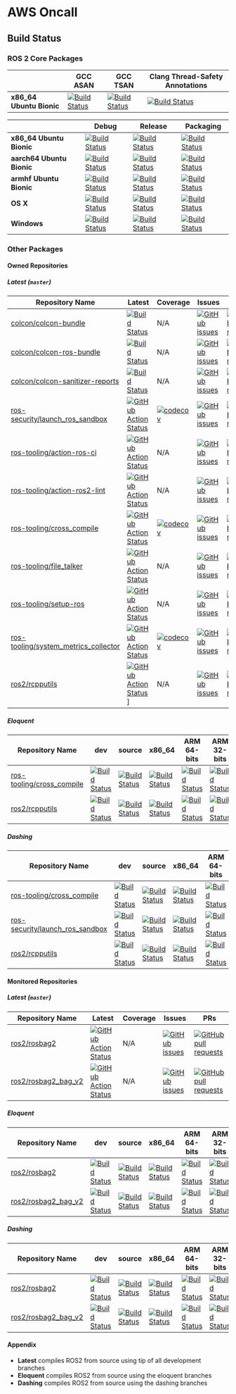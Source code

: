 # AWS Oncall

## Build Status

### ROS 2 Core Packages

|                          | GCC ASAN                                                        | GCC TSAN                                                        | Clang Thread-Safety Annotations                                   |
|--------------------------|-----------------------------------------------------------------|-----------------------------------------------------------------|-------------------------------------------------------------------|
| **x86_64 Ubuntu Bionic** | [![Build Status][nightly-linux-asan-badge]][nightly-linux-asan] | [![Build Status][nightly-linux-tsan-badge]][nightly-linux-tsan] | [![Build Status][nightly-linux-clang-badge]][nightly-linux-clang] |

|                           | Debug                                                                             | Release                                                                               | Packaging                                                                                         |
|---------------------------|-----------------------------------------------------------------------------------|---------------------------------------------------------------------------------------|---------------------------------------------------------------------------------------------------|
| **x86_64 Ubuntu Bionic**  | [![Build Status][nightly-linux-debug-badge]][nightly-linux-debug]                 | [![Build Status][nightly-linux-release-badge]][nightly-linux-release]                 | [![Build Status][nightly-linux-packaging-badge]][nightly-linux-packaging]                         |
| **aarch64 Ubuntu Bionic** | [![Build Status][nightly-linux-aarch64-debug-badge]][nightly-linux-aarch64-debug] | [![Build Status][nightly-linux-aarch64-release-badge]][nightly-linux-aarch64-release] | [![Build Status][nightly-linux-aarch64-packaging-badge]][nightly-linux-aarch64-packaging]         |
| **armhf Ubuntu Bionic**   | [![Build Status][nightly-linux-armhf-debug-badge]][nightly-linux-armhf-debug]     | [![Build Status][nightly-linux-armhf-release-badge]][nightly-linux-armhf-release]     | [![Build Status][nightly-linux-armhf-packaging-badge]][nightly-linux-armhf-packaging]             |
| **OS X**                  | [![Build Status][nightly-osx-debug-badge]][nightly-osx-debug]                     | [![Build Status][nightly-osx-release-badge]][nightly-osx-release]                     | [![Build Status][nightly-osx-packaging-badge]][nightly-osx-packaging]                             |
| **Windows**               | [![Build Status][nightly-win-debug-badge]][nightly-win-debug]                     | [![Build Status][nightly-win-release-badge]][nightly-win-release]                     | [![Build Status][nightly-win-packaging-badge]][nightly-win-packaging]                             |

### Other Packages

#### Owned Repositories

##### Latest (`master`)

| Repository Name                        | Latest                                                                         | Coverage                                                                   | Issues                                                                           | PRs                                                                                                  |
|----------------------------------------|--------------------------------------------------------------------------------|----------------------------------------------------------------------------|----------------------------------------------------------------------------------|------------------------------------------------------------------------------------------------------|
| [colcon/colcon-bundle]                 | [![Build Status][colcon-bundle-travis-badge]][colcon-bundle-travis]            | N/A                                                                        | [![GitHub issues][colcon-bundle-issues-badge]][colcon-bundle-issues]                        | [![GitHub pull requests][colcon-bundle-pr-badge]][colcon-bundle-pr]                       |
| [colcon/colcon-ros-bundle]             | [![Build Status][colcon-ros-bundle-travis-badge]][colcon-ros-bundle-travis]    | N/A                                                                        | [![GitHub issues][colcon-ros-bundle-issues-badge]][colcon-ros-bundle-issues]                | [![GitHub pull requests][colcon-ros-bundle-pr-badge]][colcon-ros-bundle-pr]               |
| [colcon/colcon-sanitizer-reports] | [![Build Status][colcon-sanitizer-reports-azure-badge]][colcon-sanitizer-reports-azure] | N/A | [![GitHub issues][colcon-sanitizer-reports-issues-badge]][colcon-sanitizer-reports-issues] | [![GitHub pull requests][colcon-sanitizer-reports-pr-badge]][colcon-sanitizer-reports-pr] |
| [ros-security/launch_ros_sandbox]      | [![GitHub Action Status][launch-ros-sandbox-badge]][launch-ros-sandbox-action] | [![codecov][launch-ros-sandbox-codecov-badge]][launch-ros-sandbox-codecov] | [![GitHub issues][launch-ros-sandbox-issues-badge]][launch-ros-sandbox-issues]              | [![GitHub pull requests][launch-ros-sandbox-pr-badge]][launch-ros-sandbox-pr]             |
| [ros-tooling/action-ros-ci]           | [![GitHub Action Status][action-ros-ci-badge]][action-ros-ci-action]         | N/A                                                                        | [![GitHub issues][action-ros-ci-issues-badge]][action-ros-ci-issues]                      | [![GitHub pull requests][action-ros-ci-pr-badge]][action-ros-ci-pr]                     |
| [ros-tooling/action-ros2-lint]         | [![GitHub Action Status][action-ros2-lint-badge]][action-ros2-lint-action]     | N/A                                                                        | [![GitHub issues][action-ros2-lint-issues-badge]][action-ros2-lint-issues]                  | [![GitHub pull requests][action-ros2-lint-pr-badge]][action-ros2-lint-pr]                 |
| [ros-tooling/cross_compile]            | [![GitHub Action Status][cross-compile-badge]][cross-compile-action]           | [![codecov][cross-compile-codecov-badge]][cross-compile-codecov]           | [![GitHub issues][cross-compile-issues-badge]][cross-compile-issues]                        | [![GitHub pull requests][cross-compile-pr-badge]][cross-compile-pr]                       |
| [ros-tooling/file_talker]              | [![GitHub Action Status][file-talker-badge]][file-talker-action]               | N/A                                                                        | [![GitHub issues][file-talker-issues-badge]][file-talker-issues]                            | [![GitHub pull requests][file-talker-pr-badge]][file-talker-pr]                           |
| [ros-tooling/setup-ros]                | [![GitHub Action Status][setup-ros-badge]][setup-ros-action]                   | N/A                                                                        | [![GitHub issues][setup-ros-issues-badge]][setup-ros-issues]                                | [![GitHub pull requests][setup-ros-pr-badge]][setup-ros-pr]                               |
| [ros-tooling/system_metrics_collector] | [![GitHub Action Status][system-metrics-badge]][system-metrics-action]         | [![codecov][system-metrics-codecov-badge]][system-metrics-codecov]         | [![GitHub issues][system-metrics-collector-issues-badge]][system-metrics-collector-issues]  | [![GitHub pull requests][system-metrics-collector-pr-badge]][system-metrics-collector-pr] |
| [ros2/rcpputils]                       | [![GitHub Action Status][rcpputils-badge]][rcpputils-action]]                  | N/A                                                                        | [![GitHub issues][rcpputils-issues-badge]][rcpputils-issues]                                | [![GitHub pull requests][rcpputils-pr-badge]][rcpputils-pr]                               |

##### Eloquent

| Repository Name                        | dev                                                                                                                                                                                                 | source                                                                                                                                                                                                              | x86_64                                                                                                                                                                                                                                  | ARM 64-bits                                                                                                                                                                                                                                                 | ARM 32-bits                                                                                                                                                                                                                                                 |
|----------------------------------------|-----------------------------------------------------------------------------------------------------------------------------------------------------------------------------------------------------|---------------------------------------------------------------------------------------------------------------------------------------------------------------------------------------------------------------------|-----------------------------------------------------------------------------------------------------------------------------------------------------------------------------------------------------------------------------------------|-------------------------------------------------------------------------------------------------------------------------------------------------------------------------------------------------------------------------------------------------------------|-------------------------------------------------------------------------------------------------------------------------------------------------------------------------------------------------------------------------------------------------------------|
| [ros-tooling/cross_compile]            | [![Build Status][cross-compile-eloquent-dev-badge]][cross-compile-eloquent-dev]           | [![Build Status][cross-compile-eloquent-src-badge]][cross-compile-eloquent-src]                 | [![Build Status][cross-compile-eloquent-x86-badge]][cross-compile-eloquent-x86]           | [![Build Status][cross-compile-eloquent-arm64-badge]][cross-compile-eloquent-arm64]           | [![Build Status][cross-compile-eloquent-armhf-badge]][cross-compile-eloquent-armhf-badge] |
| [ros2/rcpputils]                       | [![Build Status][rcpputils-eloquent-dev-badge]][rcpputils-eloquent-dev]                   | [![Build Status][rcpputils-eloquent-src-badge]][rcpputils-eloquent-src]                         | [![Build Status][rcpputils-eloquent-x86-badge]][rcpputils-eloquent-x86]                   | [![Build Status][rcpputils-eloquent-arm64-badge]][rcpputils-eloquent-arm64]                   | [![Build Status][rcpputils-eloquent-armhf-badge]][rcpputils-eloquent-armhf]               |

##### Dashing

| Repository Name                        | dev                                                                                     | source                                                                                        | x86_64                                                                                  | ARM 64-bits                                                                                 | ARM 32-bits                                                                             |
|----------------------------------------|-----------------------------------------------------------------------------------------|-----------------------------------------------------------------------------------------------|-----------------------------------------------------------------------------------------|---------------------------------------------------------------------------------------------|-----------------------------------------------------------------------------------------|
| [ros-tooling/cross_compile]            | [![Build Status][cross-compile-dashing-dev-badge]][cross-compile-dashing-dev]           | [![Build Status][cross-compile-dashing-src-badge]][cross-compile-dashing-src]                 | [![Build Status][cross-compile-dashing-x86-badge]][cross-compile-dashing-x86]           | [![Build Status][cross-compile-dashing-arm64-badge]][cross-compile-dashing-arm64]           | [![Build Status][cross-compile-dashing-armhf-badge]][cross-compile-dashing-armhf-badge] |
| [ros-security/launch_ros_sandbox]       | [![Build Status][launch-ros-sandbox-dashing-dev-badge]][launch-ros-sandbox-dashing-dev] | [![Build Status][launch-ros-sandbox-dashing-src-badge]][launch-ros-sandbox-dashing-src] | [![Build Status][launch-ros-sandbox-dashing-x86-badge]][launch-ros-sandbox-dashing-x86] | [![Build Status][launch-ros-sandbox-dashing-arm64-badge]][launch-ros-sandbox-dashing-arm64] | [![Build Status][launch-ros-sandbox-dashing-armhf-badge]][launch-ros-sandbox-dashing-armhf]   |
| [ros2/rcpputils]                       | [![Build Status][rcpputils-dashing-dev-badge]][rcpputils-dashing-dev]                   | [![Build Status][rcpputils-dashing-src-badge]][rcpputils-dashing-src]                         | [![Build Status][rcpputils-dashing-x86-badge]][rcpputils-dashing-x86]                   | [![Build Status][rcpputils-dashing-arm64-badge]][rcpputils-dashing-arm64]                   | [![Build Status][rcpputils-dashing-armhf-badge]][rcpputils-dashing-armhf]               |

#### Monitored Repositories

##### Latest (`master`)

| Repository Name       | Latest | Coverage | Issues                                                                                                                      | PRs                                                                                                                                  |
|-----------------------|--------|----------|-----------------------------------------------------------------------------------------------------------------------------|--------------------------------------------------------------------------------------------------------------------------------------|
| [ros2/rosbag2]        | [![GitHub Action Status][rosbag2-badge]][rosbag2-action]    | N/A      | [![GitHub issues][rosbag2-issues-badge]][rosbag2-issues]               | [![GitHub pull requests][rosbag2-pr-badge]][rosbag2-pr]               |
| [ros2/rosbag2_bag_v2] | [![GitHub Action Status][rosbag2-bagv2-badge]][rosbag2-bagv2-action]    | N/A      | [![GitHub issues][rosbag2-bagv2-issues-badge]][rosbag2-bagv2-issues] | [![GitHub pull requests][rosbag2-bagv2-pr-badge]][rosbag2-bagv2-pr] |

##### Eloquent

| Repository Name       | dev                                                                                                                                                                                         | source                                                                                                                                                                                                                      | x86_64                                                                                                                                                                                                                                          | ARM 64-bits                                                                                                                                                                                                                                                         | ARM 32-bits                                                                                                                                                                                                                                                         |
|-----------------------|---------------------------------------------------------------------------------------------------------------------------------------------------------------------------------------------|-----------------------------------------------------------------------------------------------------------------------------------------------------------------------------------------------------------------------------|-------------------------------------------------------------------------------------------------------------------------------------------------------------------------------------------------------------------------------------------------|---------------------------------------------------------------------------------------------------------------------------------------------------------------------------------------------------------------------------------------------------------------------|---------------------------------------------------------------------------------------------------------------------------------------------------------------------------------------------------------------------------------------------------------------------|
| [ros2/rosbag2]        | [![Build Status][rosbag2-eloquent-dev-badge]][rosbag2-eloquent-dev]              | [![Build Status][rosbag2-eloquent-src-badge]][rosbag2-eloquent-src]                              | [![Build Status][rosbag2-eloquent-x86-badge]][rosbag2-eloquent-x86]                              | [![Build Status][rosbag2-eloquent-arm64-badge]][rosbag2-eloquent-arm64]                               | [![Build Status][rosbag2-eloquent-armhf-badge]][rosbag2-eloquent-armhf]                              |
| [ros2/rosbag2_bag_v2] | [![Build Status][rosbag2-bagv2-eloquent-dev-badge]][rosbag2-bagv2-eloquent-dev] | [![Build Status][rosbag2-bagv2-eloquent-src-badge]][rosbag2-bagv2-eloquent-src] | [![Build Status][rosbag2-bagv2-eloquent-x86-badge]][rosbag2-bagv2-eloquent-x86] | [![Build Status][rosbag2-bagv2-eloquent-arm64-badge]][rosbag2-bagv2-eloquent-arm64] | [![Build Status][rosbag2-bagv2-eloquent-armhf-badge]][rosbag2-bagv2-eloquent-armhf] |

##### Dashing

| Repository Name | dev                                                                                                                                                                           | source                                                                                                                                                                                        | x86_64                                                                                                                                                                                                            | ARM 64-bits                                                                                                                                                                                                                           | ARM 32-bits                                                                                                                                                                                                                           |
|-----------------|-------------------------------------------------------------------------------------------------------------------------------------------------------------------------------|-----------------------------------------------------------------------------------------------------------------------------------------------------------------------------------------------|-------------------------------------------------------------------------------------------------------------------------------------------------------------------------------------------------------------------|---------------------------------------------------------------------------------------------------------------------------------------------------------------------------------------------------------------------------------------|---------------------------------------------------------------------------------------------------------------------------------------------------------------------------------------------------------------------------------------|
| [ros2/rosbag2]        | [![Build Status][rosbag2-dashing-dev-badge]][rosbag2-dashing-dev]              | [![Build Status][rosbag2-dashing-src-badge]][rosbag2-dashing-src]                              | [![Build Status][rosbag2-dashing-x86-badge]][rosbag2-dashing-x86]                              | [![Build Status][rosbag2-dashing-arm64-badge]][rosbag2-dashing-arm64]                               | [![Build Status][rosbag2-dashing-armhf-badge]][rosbag2-dashing-armhf]                              |
| [ros2/rosbag2_bag_v2] | [![Build Status][rosbag2-bagv2-dashing-dev-badge]][rosbag2-bagv2-dashing-dev] | [![Build Status][rosbag2-bagv2-dashing-src-badge]][rosbag2-bagv2-dashing-src] | [![Build Status][rosbag2-bagv2-dashing-x86-badge]][rosbag2-bagv2-dashing-x86] | [![Build Status][rosbag2-bagv2-dashing-arm64-badge]][rosbag2-bagv2-dashing-arm64] | [![Build Status][rosbag2-bagv2-dashing-armhf-badge]][rosbag2-bagv2-dashing-armhf] |

#### Appendix

* **Latest** compiles ROS2 from source using tip of all development branches
* **Eloquent** compiles ROS2 from source using the eloquent branches
* **Dashing** compiles ROS2 from source using the dashing branches

[colcon/colcon-bundle]: https://github.com/colcon/colcon-bundle
[colcon/colcon-ros-bundle]: https://github.com/colcon/colcon-ros-bundle
[colcon/colcon-sanitizer-reports]: https://github.com/colcon/colcon-sanitizer-reports
[ros-security/launch_ros_sandbox]: https://github.com/ros-security/launch_ros_sandbox
[ros-tooling/action-ros-ci]: https://github.com/ros-tooling/action-ros-ci
[ros-tooling/action-ros2-lint]: https://github.com/ros-tooling/action-ros2-lint
[ros-tooling/cross_compile]: https://github.com/ros-tooling/cross_compile
[ros-tooling/file_talker]: https://github.com/ros-tooling/file_talker
[ros-tooling/setup-ros]: https://github.com/ros-tooling/setup-ros
[ros-tooling/system_metrics_collector]: https://github.com/ros-tooling/system_metrics_collector
[ros2/rcpputils]: https://github.com/ros2/rcpputils
[ros2/rosbag2]: https://github.com/ros2/rosbag2
[ros2/rosbag2_bag_v2]: https://github.com/ros2/rosbag2_bag_v2

[nightly-linux-asan]: https://ci.ros2.org/view/nightly/job/nightly_linux_address_sanitizer
[nightly-linux-asan-badge]: https://ci.ros2.org/view/nightly/job/nightly_linux_address_sanitizer/badge/icon
[nightly-linux-tsan]: https://ci.ros2.org/view/nightly/job/nightly_linux_thread_sanitizer
[nightly-linux-tsan-badge]: https://ci.ros2.org/view/nightly/job/nightly_linux_thread_sanitizer/badge/icon
[nightly-linux-clang]: https://ci.ros2.org/view/nightly/job/nightly_linux_clang_libcxx/badge/icon
[nightly-linux-clang-badge]: https://ci.ros2.org/view/nightly/job/nightly_linux_clang_libcxx/badge/icon

[nightly-linux-debug]: https://ci.ros2.org/view/nightly/job/nightly_linux_debug
[nightly-linux-debug-badge]: https://ci.ros2.org/view/nightly/job/nightly_linux_debug/badge/icon
[nightly-linux-release]: https://ci.ros2.org/view/nightly/job/nightly_linux_release
[nightly-linux-release-badge]: https://ci.ros2.org/view/nightly/job/nightly_linux_release/badge/icon
[nightly-linux-packaging]: https://ci.ros2.org/view/packaging/job/packaging_linux
[nightly-linux-packaging-badge]: https://ci.ros2.org/view/packaging/job/packaging_linux/badge/icon

[nightly-linux-aarch64-debug]: https://ci.ros2.org/view/nightly/job/nightly_linux-aarch64_debug
[nightly-linux-aarch64-debug-badge]: https://ci.ros2.org/view/nightly/job/nightly_linux-aarch64_debug/badge/icon
[nightly-linux-aarch64-release]: https://ci.ros2.org/view/nightly/job/nightly_linux-aarch64_release
[nightly-linux-aarch64-release-badge]: https://ci.ros2.org/view/nightly/job/nightly_linux-aarch64_release/badge/icon
[nightly-linux-aarch64-packaging]: https://ci.ros2.org/view/packaging/job/packaging_linux-aarch64
[nightly-linux-aarch64-packaging-badge]: https://ci.ros2.org/view/packaging/job/packaging_linux-aarch64/badge/icon

[nightly-linux-armhf-debug]: https://ci.ros2.org/view/nightly/job/nightly_linux-armhf_debug
[nightly-linux-armhf-debug-badge]: https://ci.ros2.org/view/nightly/job/nightly_linux-armhf_debug/badge/icon
[nightly-linux-armhf-release]: https://ci.ros2.org/view/nightly/job/nightly_linux-armhf_release
[nightly-linux-armhf-release-badge]: https://ci.ros2.org/view/nightly/job/nightly_linux-armhf_release/badge/icon
[nightly-linux-armhf-packaging]: https://ci.ros2.org/view/packaging/job/packaging_linux-armhf
[nightly-linux-armhf-packaging-badge]: https://ci.ros2.org/view/packaging/job/packaging_linux-armhf/badge/icon

[nightly-osx-debug]: https://ci.ros2.org/view/nightly/job/nightly_osx_debug
[nightly-osx-debug-badge]: https://ci.ros2.org/view/nightly/job/nightly_osx_debug/badge/icon
[nightly-osx-release]: https://ci.ros2.org/view/nightly/job/nightly_osx_release
[nightly-osx-release-badge]: https://ci.ros2.org/view/nightly/job/nightly_osx_release/badge/icon
[nightly-osx-packaging]: https://ci.ros2.org/view/packaging/job/packaging_osx
[nightly-osx-packaging-badge]: https://ci.ros2.org/view/packaging/job/packaging_osx/badge/icon

[nightly-win-debug]: https://ci.ros2.org/view/nightly/job/nightly_win_deb
[nightly-win-debug-badge]: https://ci.ros2.org/view/nightly/job/nightly_win_deb/badge/icon
[nightly-win-release]: https://ci.ros2.org/view/nightly/job/nightly_win_rel
[nightly-win-release-badge]: https://ci.ros2.org/view/nightly/job/nightly_win_rel/badge/icon
[nightly-win-packaging]: https://ci.ros2.org/view/packaging/job/packaging_windows
[nightly-win-packaging-badge]: https://ci.ros2.org/view/packaging/job/packaging_windows/badge/icon

[action-ros-ci-action]: https://github.com/ros-tooling/action-ros-ci/actions
[action-ros-ci-badge]: https://github.com/ros-tooling/action-ros-ci/workflows/Test%20action-ros2-ci/badge.svg
[action-ros-ci-issues]: https://github.com/ros-tooling/action-ros-ci/issues
[action-ros-ci-issues-badge]: https://img.shields.io/github/issues/ros-tooling/action-ros-ci
[action-ros-ci-pr]: https://github.com/ros-tooling/action-ros-ci/pulls
[action-ros-ci-pr-badge]: https://img.shields.io/github/issues-pr/ros-tooling/action-ros-ci

[action-ros2-lint-action]: https://github.com/ros-tooling/action-ros2-lint/actions
[action-ros2-lint-badge]: https://github.com/ros-tooling/action-ros2-lint/workflows/Test%20action-ros2-lint/badge.svg
[action-ros2-lint-issues]: https://github.com/ros-tooling/action-ros2-lint/issues
[action-ros2-lint-issues-badge]: https://img.shields.io/github/issues/ros-tooling/action-ros2-lint
[action-ros2-lint-pr]: https://github.com/ros-tooling/action-ros2-lint/pulls
[action-ros2-lint-pr-badge]: https://img.shields.io/github/issues-pr/ros-tooling/action-ros2-lint

[colcon-bundle-travis]: https://travis-ci.org/colcon/colcon-bundle
[colcon-bundle-travis-badge]: https://travis-ci.org/colcon/colcon-bundle.svg?branch=master
[colcon-bundle-issues]: https://github.com/colcon/colcon-bundle/issues
[colcon-bundle-issues-badge]: https://img.shields.io/github/issues/colcon/colcon-bundle
[colcon-bundle-pr]: https://github.com/colcon/colcon-bundle/pulls
[colcon-bundle-pr-badge]: https://img.shields.io/github/issues-pr/colcon/colcon-bundle

[cross-compile-action]: https://github.com/ros-tooling/cross_compile/actions
[cross-compile-badge]: https://github.com/ros-tooling/cross_compile/workflows/Test%20cross_compile/badge.svg
[cross-compile-issues]: https://github.com/ros-tooling/cross_compile/issues
[cross-compile-issues-badge]: https://img.shields.io/github/issues/ros-tooling/cross_compile
[cross-compile-pr]: https://github.com/ros-tooling/cross_compile/pulls
[cross-compile-pr-badge]: https://img.shields.io/github/issues-pr/ros-tooling/cross_compile
[cross-compile-codecov]: https://codecov.io/gh/ros-tooling/cross_compile
[cross-compile-codecov-badge]: https://codecov.io/gh/ros-tooling/cross_compile/branch/master/graph/badge.svg

[colcon-ros-bundle-travis]: https://travis-ci.org/colcon/colcon-ros-bundle
[colcon-ros-bundle-travis-badge]: https://travis-ci.org/colcon/colcon-ros-bundle.svg?branch=master
[colcon-ros-bundle-issues]: https://github.com/colcon/colcon-ros-bundle/issues
[colcon-ros-bundle-issues-badge]: https://img.shields.io/github/issues/colcon/colcon-ros-bundle
[colcon-ros-bundle-pr]: https://github.com/colcon/colcon-ros-bundle/pulls
[colcon-ros-bundle-pr-badge]: https://img.shields.io/github/issues-pr/colcon/colcon-ros-bundle

[colcon-sanitizer-reports-azure]: https://dev.azure.com/osrf/colcon-sanitizer-reports/_build/latest?definitionId=1&branchName=master
[colcon-sanitizer-reports-azure-badge]: https://dev.azure.com/osrf/colcon-sanitizer-reports/_apis/build/status/colcon.colcon-sanitizer-reports?branchName=master
[colcon-sanitizer-reports-issues]: https://github.com/colcon/colcon-sanitizer-reports/issues
[colcon-sanitizer-reports-issues-badge]: https://img.shields.io/github/issues/colcon/colcon-sanitizer-reports
[colcon-sanitizer-reports-pr]: https://github.com/colcon/colcon-sanitizer-reports/pulls
[colcon-sanitizer-reports-pr-badge]: https://img.shields.io/github/issues-pr/colcon/colcon-sanitizer-reports

[file-talker-action]: https://github.com/ros-tooling/file_talker/actions
[file-talker-badge]: https://github.com/ros-tooling/file_talker/workflows/Test%20file_talker/badge.svg
[file-talker-issues]: https://github.com/ros-tooling/file_talker/issues
[file-talker-issues-badge]: https://img.shields.io/github/issues/ros-tooling/file_talker
[file-talker-pr]: https://github.com/ros-tooling/file_talker/pulls
[file-talker-pr-badge]: https://img.shields.io/github/issues-pr/ros-tooling/file_talker

[launch-ros-sandbox-action]: https://github.com/ros-security/launch_ros_sandbox/actions
[launch-ros-sandbox-badge]: https://github.com/ros-security/launch_ros_sandbox/workflows/Test%20launch_ros_sandbox/badge.svg
[launch-ros-sandbox-codecov]: https://codecov.io/gh/ros-security/launch_ros_sandbox
[launch-ros-sandbox-codecov-badge]: https://codecov.io/gh/ros-security/launch_ros_sandbox/branch/master/graph/badge.svg
[launch-ros-sandbox-issues]: https://github.com/ros-security/launch_ros_sandbox/issues
[launch-ros-sandbox-issues-badge]: https://img.shields.io/github/issues/ros-security/launch_ros_sandbox
[launch-ros-sandbox-pr]: https://github.com/ros-security/launch_ros_sandbox/pulls
[launch-ros-sandbox-pr-badge]: https://img.shields.io/github/issues-pr/ros-security/launch_ros_sandbox

[rcpputils-action]: https://github.com/ros2/rcpputils/actions
[rcpputils-badge]: https://github.com/ros2/rcpputils/workflows/Test%20rcpputils/badge.svg
[rcpputils-issues-badge]: https://img.shields.io/github/issues/ros2/rcpputils
[rcpputils-issues]: https://github.com/ros2/rcpputils/issues
[rcpputils-pr-badge]: https://img.shields.io/github/issues-pr/ros2/rcpputils
[rcpputils-pr]: https://github.com/ros2/rcpputils/pulls

[rosbag2-action]: https://github.com/ros2/rosbag2/actions
[rosbag2-badge]: https://github.com/ros2/rosbag2/workflows/Test%20rosbag2/badge.svg
[rosbag2-issues]: https://github.com/ros2/rosbag2/issues
[rosbag2-issues-badge]: https://img.shields.io/github/issues/ros2/rosbag2
[rosbag2-pr]: https://github.com/ros2/rosbag2/pulls
[rosbag2-pr-badge]: https://img.shields.io/github/issues-pr/ros2/rosbag2

[rosbag2-bagv2-action]: https://github.com/ros2/rosbag2_bag_v2/actions
[rosbag2-bagv2-badge]: https://github.com/ros2/rosbag2_bag_v2/workflows/Test%20rosbag2_bag_v2/badge.svg
[rosbag2-bagv2-issues]: https://github.com/ros2/rosbag2_bag_v2/issues
[rosbag2-bagv2-issues-badge]: https://img.shields.io/github/issues/ros2/rosbag2_bag_v2
[rosbag2-bagv2-pr]: https://github.com/ros2/rosbag2_bag_v2/pulls
[rosbag2-bagv2-pr-badge]: https://img.shields.io/github/issues-pr/ros2/rosbag2_bag_v2

[system-metrics-action]: https://github.com/ros-tooling/system_metrics_collector/actions
[system-metrics-badge]: https://github.com/ros-tooling/system_metrics_collector/workflows/Test%20system_metrics_collector/badge.svg
[system-metrics-codecov]: https://codecov.io/gh/ros-tooling/system_metrics_collector
[system-metrics-codecov-badge]: https://codecov.io/gh/ros-tooling/system_metrics_collector/branch/master/graph/badge.svg
[system-metrics-collector-issues]: https://github.com/ros-tooling/system_metrics_collector/issues
[system-metrics-collector-issues-badge]: https://img.shields.io/github/issues/ros-tooling/system_metrics_collector
[system-metrics-collector-pr]: https://github.com/ros-tooling/system_metrics_collector/pulls
[system-metrics-collector-pr-badge]: https://img.shields.io/github/issues-pr/ros-tooling/system_metrics_collector

[setup-ros-action]: https://github.com/ros-tooling/setup-ros/actions
[setup-ros-badge]: https://github.com/ros-tooling/setup-ros/workflows/Test%20setup-ros/badge.svg
[setup-ros-issues]: https://github.com/ros-tooling/setup-ros/issues
[setup-ros-issues-badge]: https://img.shields.io/github/issues/ros-tooling/setup-ros
[setup-ros-pr]: https://github.com/ros-tooling/setup-ros/pulls
[setup-ros-pr-badge]: https://img.shields.io/github/issues-pr/ros-tooling/setup-ros

[cross-compile-dashing-dev-badge]: http://build.ros2.org/view/Ddev/job/Ddev__cross_compile__ubuntu_bionic_amd64/badge/icon
[cross-compile-dashing-src-badge]: http://build.ros2.org/view/Dsrc_uB/job/Dsrc_uB__cross_compile__ubuntu_bionic__source/badge/icon
[cross-compile-dashing-x86-badge]: http://build.ros2.org/view/Dbin_uB64/job/Dbin_uB64__cross_compile__ubuntu_bionic_amd64__binary/badge/icon
[cross-compile-dashing-arm64-badge]: http://build.ros2.org/view/Dbin_ubv8_uBv8/job/Dbin_ubv8_uBv8__cross_compile__ubuntu_bionic_arm64__binary/badge/icon
[cross-compile-dashing-armhf-badge]: http://build.ros2.org/view/Dbin_ubhf_uBhf/job/Dbin_ubhf_uBhf__cross_compile__ubuntu_bionic_armhf__binary/badge/icon

[cross-compile-dashing-dev]: http://build.ros2.org/view/Ddev/job/Ddev__cross_compile__ubuntu_bionic_amd64
[cross-compile-dashing-src]: http://build.ros2.org/view/Dsrc_uB/job/Dsrc_uB__cross_compile__ubuntu_bionic__source
[cross-compile-dashing-x86]: http://build.ros2.org/view/Dbin_uB64/job/Dbin_uB64__cross_compile__ubuntu_bionic_amd64__binary
[cross-compile-dashing-arm64]: http://build.ros2.org/view/Dbin_ubv8_uBv8/job/Dbin_ubv8_uBv8__cross_compile__ubuntu_bionic_arm64__binary
[cross-compile-dashing-armhf]: http://build.ros2.org/view/Dbin_ubhf_uBhf/job/Dbin_ubhf_uBhf__cross_compile__ubuntu_bionic_armhf__binary

[cross-compile-eloquent-dev-badge]: http://build.ros2.org/view/Edev/job/Edev__cross_compile__ubuntu_bionic_amd64/badge/icon
[cross-compile-eloquent-src-badge]: http://build.ros2.org/view/Esrc_uB/job/Esrc_uB__cross_compile__ubuntu_bionic__source/badge/icon
[cross-compile-eloquent-x86-badge]: http://build.ros2.org/view/Ebin_uB64/job/Ebin_uB64__cross_compile__ubuntu_bionic_amd64__binary/badge/icon
[cross-compile-eloquent-arm64-badge]: http://build.ros2.org/view/Ebin_ubv8_uBv8/job/Ebin_ubv8_uBv8__cross_compile__ubuntu_bionic_arm64__binary/badge/icon
[cross-compile-eloquent-armhf-badge]: http://build.ros2.org/view/Ebin_ubhf_uBhf/job/Ebin_ubhf_uBhf__cross_compile__ubuntu_bionic_armhf__binary/badge/icon

[cross-compile-eloquent-dev]: http://build.ros2.org/view/Edev/job/Edev__cross_compile__ubuntu_bionic_amd64
[cross-compile-eloquent-src]: http://build.ros2.org/view/Esrc_uB/job/Esrc_uB__cross_compile__ubuntu_bionic__source
[cross-compile-eloquent-x86]: http://build.ros2.org/view/Ebin_uB64/job/Ebin_uB64__cross_compile__ubuntu_bionic_amd64__binary
[cross-compile-eloquent-arm64]: http://build.ros2.org/view/Ebin_ubv8_uBv8/job/Ebin_ubv8_uBv8__cross_compile__ubuntu_bionic_arm64__binary
[cross-compile-eloquent-armhf]: http://build.ros2.org/view/Ebin_ubhf_uBhf/job/Ebin_ubhf_uBhf__cross_compile__ubuntu_bionic_armhf__binary

[launch-ros-sandbox-dashing-dev]: http://build.ros2.org/view/Ddev/job/Ddev__launch_ros_sandbox__ubuntu_bionic_amd64
[launch-ros-sandbox-dashing-dev-badge]: http://build.ros2.org/view/Ddev/job/Ddev__launch_ros_sandbox__ubuntu_bionic_amd64/badge/icon
[launch-ros-sandbox-dashing-src]: http://build.ros2.org/view/Dsrc_uB/job/Dsrc_uB__launch_ros_sandbox__ubuntu_bionic__source
[launch-ros-sandbox-dashing-src-badge]: http://build.ros2.org/view/Dsrc_uB/job/Dsrc_uB__launch_ros_sandbox__ubuntu_bionic__source/badge/icon
[launch-ros-sandbox-dashing-x86]: http://build.ros2.org/view/Dbin_uB64/job/Dbin_uB64__launch_ros_sandbox__ubuntu_bionic_amd64__binary
[launch-ros-sandbox-dashing-x86-badge]: http://build.ros2.org/view/Dbin_uB64/job/Dbin_uB64__launch_ros_sandbox__ubuntu_bionic_amd64__binary/badge/icon
[launch-ros-sandbox-dashing-arm64]: http://build.ros2.org/view/Dbin_ubv8_uBv8/job/Dbin_ubv8_uBv8__launch_ros_sandbox__ubuntu_bionic_arm64__binary
[launch-ros-sandbox-dashing-arm64-badge]: http://build.ros2.org/view/Dbin_ubv8_uBv8/job/Dbin_ubv8_uBv8__launch_ros_sandbox__ubuntu_bionic_arm64__binary/badge/icon
[launch-ros-sandbox-dashing-armhf]: http://build.ros2.org/view/Dbin_ubhf_uBhf/job/Dbin_ubhf_uBhf__launch_ros_sandbox__ubuntu_bionic_armhf__binary
[launch-ros-sandbox-dashing-armhf-badge]: http://build.ros2.org/view/Dbin_ubhf_uBhf/job/Dbin_ubhf_uBhf__launch_ros_sandbox__ubuntu_bionic_armhf__binary/badge/icon

[rcpputils-dashing-dev]: http://build.ros2.org/view/Ddev/job/Ddev__rcpputils__ubuntu_bionic_amd64
[rcpputils-dashing-dev-badge]: http://build.ros2.org/view/Ddev/job/Ddev__rcpputils__ubuntu_bionic_amd64/badge/icon
[rcpputils-dashing-src]: http://build.ros2.org/view/Dsrc_uB/job/Dsrc_uB__rcpputils__ubuntu_bionic__source
[rcpputils-dashing-src-badge]: http://build.ros2.org/view/Dsrc_uB/job/Dsrc_uB__rcpputils__ubuntu_bionic__source/badge/icon
[rcpputils-dashing-x86]: http://build.ros2.org/view/Dbin_uB64/job/Dbin_uB64__rcpputils__ubuntu_bionic_amd64__binary
[rcpputils-dashing-x86-badge]: http://build.ros2.org/view/Dbin_uB64/job/Dbin_uB64__rcpputils__ubuntu_bionic_amd64__binary/badge/icon
[rcpputils-dashing-arm64]: http://build.ros2.org/view/Dbin_ubv8_uBv8/job/Dbin_ubv8_uBv8__rcpputils__ubuntu_bionic_arm64__binary
[rcpputils-dashing-arm64-badge]: http://build.ros2.org/view/Dbin_ubv8_uBv8/job/Dbin_ubv8_uBv8__rcpputils__ubuntu_bionic_arm64__binary/badge/icon
[rcpputils-dashing-armhf]: http://build.ros2.org/view/Dbin_ubhf_uBhf/job/Dbin_ubhf_uBhf__rcpputils__ubuntu_bionic_armhf__binary
[rcpputils-dashing-armhf-badge]: http://build.ros2.org/view/Dbin_ubhf_uBhf/job/Dbin_ubhf_uBhf__rcpputils__ubuntu_bionic_armhf__binary/badge/icon

[rcpputils-eloquent-dev]: http://build.ros2.org/view/Edev/job/Edev__rcpputils__ubuntu_bionic_amd64
[rcpputils-eloquent-dev-badge]: http://build.ros2.org/view/Edev/job/Edev__rcpputils__ubuntu_bionic_amd64/badge/icon
[rcpputils-eloquent-src]: http://build.ros2.org/view/Esrc_uB/job/Esrc_uB__rcpputils__ubuntu_bionic__source
[rcpputils-eloquent-src-badge]: http://build.ros2.org/view/Esrc_uB/job/Esrc_uB__rcpputils__ubuntu_bionic__source/badge/icon
[rcpputils-eloquent-x86]: http://build.ros2.org/view/Ebin_uB64/job/Ebin_uB64__rcpputils__ubuntu_bionic_amd64__binary
[rcpputils-eloquent-x86-badge]: http://build.ros2.org/view/Ebin_uB64/job/Ebin_uB64__rcpputils__ubuntu_bionic_amd64__binary/badge/icon
[rcpputils-eloquent-arm64]: http://build.ros2.org/view/Ebin_ubv8_uBv8/job/Ebin_ubv8_uBv8__rcpputils__ubuntu_bionic_arm64__binary
[rcpputils-eloquent-arm64-badge]: http://build.ros2.org/view/Ebin_ubv8_uBv8/job/Ebin_ubv8_uBv8__rcpputils__ubuntu_bionic_arm64__binary/badge/icon
[rcpputils-eloquent-armhf]: http://build.ros2.org/view/Ebin_ubhf_uBhf/job/Ebin_ubhf_uBhf__rcpputils__ubuntu_bionic_armhf__binary
[rcpputils-eloquent-armhf-badge]: http://build.ros2.org/view/Ebin_ubhf_uBhf/job/Ebin_ubhf_uBhf__rcpputils__ubuntu_bionic_armhf__binary/badge/icon

[rosbag2-dashing-dev]: http://build.ros2.org/view/Ddev/job/Ddev__rosbag2__ubuntu_bionic_amd64
[rosbag2-dashing-dev-badge]: http://build.ros2.org/view/Ddev/job/Ddev__rosbag2__ubuntu_bionic_amd64/badge/icon
[rosbag2-dashing-src]: http://build.ros2.org/view/Dsrc_uB/job/Dsrc_uB__rosbag2__ubuntu_bionic__source
[rosbag2-dashing-src-badge]: http://build.ros2.org/view/Dsrc_uB/job/Dsrc_uB__rosbag2__ubuntu_bionic__source/badge/icon
[rosbag2-dashing-x86]: http://build.ros2.org/view/Dbin_uB64/job/Dbin_uB64__rosbag2__ubuntu_bionic_amd64__binary
[rosbag2-dashing-x86-badge]: http://build.ros2.org/view/Dbin_uB64/job/Dbin_uB64__rosbag2__ubuntu_bionic_amd64__binary/badge/icon
[rosbag2-dashing-arm64]: http://build.ros2.org/view/Dbin_ubv8_uBv8/job/Dbin_ubv8_uBv8__rosbag2__ubuntu_bionic_arm64__binary
[rosbag2-dashing-arm64-badge]: http://build.ros2.org/view/Dbin_ubv8_uBv8/job/Dbin_ubv8_uBv8__rosbag2__ubuntu_bionic_arm64__binary/badge/icon
[rosbag2-dashing-armhf]: http://build.ros2.org/view/Dbin_ubhf_uBhf/job/Dbin_ubhf_uBhf__rosbag2__ubuntu_bionic_armhf__binary
[rosbag2-dashing-armhf-badge]: http://build.ros2.org/view/Dbin_ubhf_uBhf/job/Dbin_ubhf_uBhf__rosbag2__ubuntu_bionic_armhf__binary/badge/icon

[rosbag2-eloquent-dev]: http://build.ros2.org/view/Edev/job/Edev__rosbag2__ubuntu_bionic_amd64/badge/icon
[rosbag2-eloquent-dev-badge]: http://build.ros2.org/view/Edev/job/Edev__rosbag2__ubuntu_bionic_amd64/badge/icon/badge/icon
[rosbag2-eloquent-src]: http://build.ros2.org/view/Esrc_uB/job/Esrc_uB__rosbag2__ubuntu_bionic__source
[rosbag2-eloquent-src-badge]: http://build.ros2.org/view/Esrc_uB/job/Esrc_uB__rosbag2__ubuntu_bionic__source/badge/icon
[rosbag2-eloquent-x86]: http://build.ros2.org/view/Ebin_uB64/job/Ebin_uB64__rosbag2__ubuntu_bionic_amd64__binary
[rosbag2-eloquent-x86-badge]: http://build.ros2.org/view/Ebin_uB64/job/Ebin_uB64__rosbag2__ubuntu_bionic_amd64__binary/badge/icon
[rosbag2-eloquent-arm64]: http://build.ros2.org/view/Ebin_ubv8_uBv8/job/Ebin_ubv8_uBv8__rosbag2__ubuntu_bionic_arm64__binary
[rosbag2-eloquent-arm64-badge]: http://build.ros2.org/view/Ebin_ubv8_uBv8/job/Ebin_ubv8_uBv8__rosbag2__ubuntu_bionic_arm64__binary/badge/icon
[rosbag2-eloquent-armhf]: http://build.ros2.org/view/Ebin_ubhf_uBhf/job/Ebin_ubhf_uBhf__rosbag2__ubuntu_bionic_armhf__binary
[rosbag2-eloquent-armhf-badge]: http://build.ros2.org/view/Ebin_ubhf_uBhf/job/Ebin_ubhf_uBhf__rosbag2__ubuntu_bionic_armhf__binary/badge/icon

[rosbag2-bagv2-dashing-dev]: http://build.ros2.org/view/Ddev/job/Ddev__rosbag2_bag_v2__ubuntu_bionic_amd64
[rosbag2-bagv2-dashing-dev-badge]: http://build.ros2.org/view/Ddev/job/Ddev__rosbag2_bag_v2__ubuntu_bionic_amd64/badge/icon
[rosbag2-bagv2-dashing-src]: http://build.ros2.org/view/Dsrc_uB/job/Dsrc_uB__rosbag2_bag_v2_plugins__ubuntu_bionic__source
[rosbag2-bagv2-dashing-src-badge]: http://build.ros2.org/view/Dsrc_uB/job/Dsrc_uB__rosbag2_bag_v2_plugins__ubuntu_bionic__source/badge/icon
[rosbag2-bagv2-dashing-x86]: http://build.ros2.org/view/Dbin_uB64/job/Dbin_uB64__rosbag2_bag_v2_plugins__ubuntu_bionic_amd64__binary
[rosbag2-bagv2-dashing-x86-badge]: http://build.ros2.org/view/Dbin_uB64/job/Dbin_uB64__rosbag2_bag_v2_plugins__ubuntu_bionic_amd64__binary/badge/icon
[rosbag2-bagv2-dashing-arm64]: http://build.ros2.org/view/Dbin_ubv8_uBv8/job/Dbin_ubv8_uBv8__rosbag2_bag_v2_plugins__ubuntu_bionic_arm64__binary
[rosbag2-bagv2-dashing-arm64-badge]: http://build.ros2.org/view/Dbin_ubv8_uBv8/job/Dbin_ubv8_uBv8__rosbag2_bag_v2_plugins__ubuntu_bionic_arm64__binary/badge/icon
[rosbag2-bagv2-dashing-armhf]: http://build.ros2.org/view/Dbin_ubhf_uBhf/job/Dbin_ubhf_uBhf__rosbag2_bag_v2_plugins__ubuntu_bionic_armhf__binary
[rosbag2-bagv2-dashing-armhf-badge]: http://build.ros2.org/view/Dbin_ubhf_uBhf/job/Dbin_ubhf_uBhf__rosbag2_bag_v2_plugins__ubuntu_bionic_armhf__binary/badge/icon

[rosbag2-bagv2-eloquent-dev]: http://build.ros2.org/view/Edev/job/Edev__rosbag2_bag_v2__ubuntu_bionic_amd64
[rosbag2-bagv2-eloquent-dev-badge]: http://build.ros2.org/view/Edev/job/Edev__rosbag2_bag_v2__ubuntu_bionic_amd64/badge/icon
[rosbag2-bagv2-eloquent-src]: http://build.ros2.org/view/Esrc_uB/job/Esrc_uB__rosbag2_bag_v2_plugins__ubuntu_bionic__source
[rosbag2-bagv2-eloquent-src-badge]: http://build.ros2.org/view/Esrc_uB/job/Esrc_uB__rosbag2_bag_v2_plugins__ubuntu_bionic__source/badge/icon
[rosbag2-bagv2-eloquent-x86]: http://build.ros2.org/view/Ebin_uB64/job/Ebin_uB64__rosbag2_bag_v2_plugins__ubuntu_bionic_amd64__binary
[rosbag2-bagv2-eloquent-x86-badge]: http://build.ros2.org/view/Ebin_uB64/job/Ebin_uB64__rosbag2_bag_v2_plugins__ubuntu_bionic_amd64__binary/badge/icon
[rosbag2-bagv2-eloquent-arm64]: http://build.ros2.org/view/Ebin_ubv8_uBv8/job/Ebin_ubv8_uBv8__rosbag2_bag_v2_plugins__ubuntu_bionic_arm64__binary
[rosbag2-bagv2-eloquent-arm64-badge]: http://build.ros2.org/view/Ebin_ubv8_uBv8/job/Ebin_ubv8_uBv8__rosbag2_bag_v2_plugins__ubuntu_bionic_arm64__binary/badge/icon
[rosbag2-bagv2-eloquent-armhf]: http://build.ros2.org/view/Ebin_ubhf_uBhf/job/Ebin_ubhf_uBhf__rosbag2_bag_v2_plugins__ubuntu_bionic_armhf__binary
[rosbag2-bagv2-eloquent-armhf-badge]: http://build.ros2.org/view/Ebin_ubhf_uBhf/job/Ebin_ubhf_uBhf__rosbag2_bag_v2_plugins__ubuntu_bionic_armhf__binary/badge/icon
